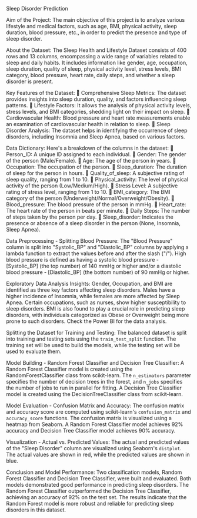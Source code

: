 
Sleep Disorder Prediction

Aim of the Project:
The main objective of this project is to analyze various lifestyle and medical factors, such as age, BMI, physical activity, sleep duration, blood pressure, etc., in order to predict the presence and type of sleep disorder.

About the Dataset: 
The Sleep Health and Lifestyle Dataset consists of 400 rows and 13 columns, encompassing a wide range of variables related to sleep and daily habits. It includes information like gender, age, occupation, sleep duration, quality of sleep, physical activity level, stress levels, BMI category, blood pressure, heart rate, daily steps, and whether a sleep disorder is present.

Key Features of the Dataset:
	Comprehensive Sleep Metrics: The dataset provides insights into sleep duration, quality, and factors influencing sleep patterns.
	Lifestyle Factors: It allows the analysis of physical activity levels, stress levels, and BMI categories, shedding light on their impact on sleep.
	Cardiovascular Health: Blood pressure and heart rate measurements enable an examination of cardiovascular health in relation to sleep.
	Sleep Disorder Analysis: The dataset helps in identifying the occurrence of sleep disorders, including Insomnia and Sleep Apnea, based on various factors.

Data Dictionary: 
Here's a breakdown of the columns in the dataset:
	Person_ID: A unique ID assigned to each individual.
	Gender: The gender of the person (Male/Female).
	Age: The age of the person in years.
	Occupation: The occupation of the person.
	Sleep_duration: The duration of sleep for the person in hours.
	Quality_of_sleep: A subjective rating of sleep quality, ranging from 1 to 10.
	Physical_activity: The level of physical activity of the person (Low/Medium/High).
	Stress Level: A subjective rating of stress level, ranging from 1 to 10.
	BMI_category: The BMI category of the person (Underweight/Normal/Overweight/Obesity).
	Blood_pressure: The blood pressure of the person in mmHg.
	Heart_rate: The heart rate of the person in beats per minute.
	Daily Steps: The number of steps taken by the person per day.
	Sleep_disorder: Indicates the presence or absence of a sleep disorder in the person (None, Insomnia, Sleep Apnea).

Data Preprocessing - Splitting Blood Pressure: 
The "Blood Pressure" column is split into "Systolic_BP" and "Diastolic_BP" columns by applying a lambda function to extract the values before and after the slash ("/"). High blood pressure is defined as having a systolic blood pressure - [Systolic_BP] (the top number) of 140 mmHg or higher and/or a diastolic blood pressure - [Diastolic_BP] (the bottom number) of 90 mmHg or higher.

Exploratory Data Analysis Insights:
Gender, Occupation, and BMI are identified as three key factors affecting sleep disorders. Males have a higher incidence of Insomnia, while females are more affected by Sleep Apnea. Certain occupations, such as nurses, show higher susceptibility to sleep disorders. BMI is also found to play a crucial role in predicting sleep disorders, with individuals categorized as Obese or Overweight being more prone to such disorders.
Check the Power BI for the data analysis.

Splitting the Dataset for Training and Testing: 
The balanced dataset is split into training and testing sets using the `train_test_split` function. The training set will be used to build the models, while the testing set will be used to evaluate them.

Model Building - Random Forest Classifier and Decision Tree Classifier: 
A Random Forest Classifier model is created using the RandomForestClassifier class from scikit-learn. The `n_estimators` parameter specifies the number of decision trees in the forest, and `n_jobs` specifies the number of jobs to run in parallel for fitting.
A Decision Tree Classifier model is created using the DecisionTreeClassifier class from scikit-learn.

Model Evaluation - 
Confusion Matrix and Accuracy: The confusion matrix and accuracy score are computed using scikit-learn's `confusion_matrix` and `accuracy_score` functions. The confusion matrix is visualized using a heatmap from Seaborn. A Random Forest Classifier model achieves 92% accuracy and Decision Tree Classifier model achieves 90% accuracy.

Visualization - Actual vs. Predicted Values: 
The actual and predicted values of the "Sleep Disorder" column are visualized using Seaborn's `distplot`. The actual values are shown in red, while the predicted values are shown in blue.

Conclusion and Model Performance:
Two classification models, Random Forest Classifier and Decision Tree Classifier, were built and evaluated. Both models demonstrated good performance in predicting sleep disorders. The Random Forest Classifier outperformed the Decision Tree Classifier, achieving an accuracy of 92% on the test set. The results indicate that the Random Forest model is more robust and reliable for predicting sleep disorders in this dataset.

